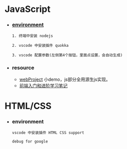 # JavaScript

- ### [environment](https://www.liaoxuefeng.com/wiki/1022910821149312/1023025597810528)

  ```
  1. 终端中安装 nodejs
  
  2. vscode 中安装插件 quokka
  
  3. vscode 配置参数(左侧第4个按钮，里面点设置，会自动生成)
  ```

- ### resource

  - [webProject](https://github.com/YUUXIAO/webProject)  小demo，js部分全用源生js实现。
  - [前端入门和进阶学习笔记](https://github.com/qianguyihao/Web)  

# HTML/CSS

- ### environment

  ```
  vscode 中安装插件 HTML CSS support
  
  debug for google
  ```

  

